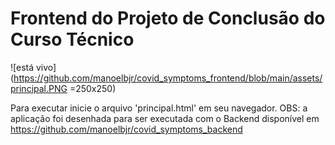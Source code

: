 # Frontend do Projeto de Conclusão do Curso Técnico

![está vivo](https://github.com/manoelbjr/covid_symptoms_frontend/blob/main/assets/principal.PNG =250x250)

Para executar inicie o arquivo 'principal.html' em seu navegador.
OBS: a aplicação foi desenhada para ser executada com o Backend disponível em https://github.com/manoelbjr/covid_symptoms_backend


